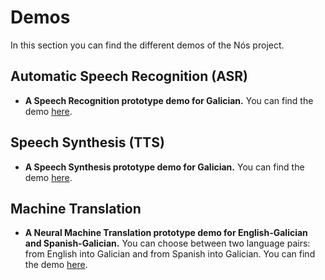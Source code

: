 # Demos

In this section you can find the different demos of the Nós project. 

## Automatic Speech Recognition (ASR)

+ **A Speech Recognition prototype demo for Galician.** You can find the demo [here](https://asr.nos.gal/).

## Speech Synthesis (TTS)

+ **A Speech Synthesis prototype demo for Galician.** You can find the demo [here](https://tts.nos.gal/).

## Machine Translation

+ **A Neural Machine Translation prototype demo for English-Galician and Spanish-Galician.** You can choose between two language pairs: from English into Galician and from Spanish into Galician. You can find the demo [here](https://tradutor.nos.gal/).
